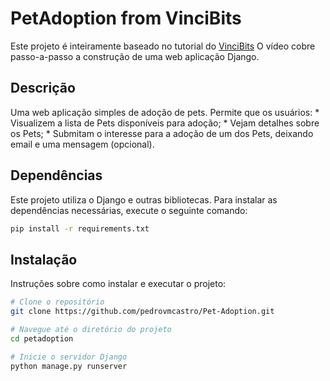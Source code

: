 # PetAdoption from VinciBits

Este projeto é inteiramente baseado no tutorial do [VinciBits](https://www.youtube.com/watch?v=yMgqyUbtDy0) O vídeo cobre passo-a-passo a construção de uma web aplicação Django.

## Descrição

Uma web aplicação simples de adoção de pets. Permite que os usuários:
    * Visualizem a lista de Pets disponíveis para adoção;
    * Vejam detalhes sobre os Pets;
    * Submitam o interesse para a adoção de um dos Pets, deixando email e uma mensagem (opcional).

## Dependências

Este projeto utiliza o Django e outras bibliotecas. Para instalar as dependências necessárias, execute o seguinte comando:

```bash
pip install -r requirements.txt
```
## Instalação

Instruções sobre como instalar e executar o projeto:

```bash
# Clone o repositório
git clone https://github.com/pedrovmcastro/Pet-Adoption.git

# Navegue até o diretório do projeto
cd petadoption

# Inicie o servidor Django
python manage.py runserver
```